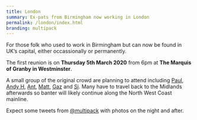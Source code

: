```yaml
---
title: London
summary: Ex-pats from Birmingham now working in London
permalink: /london/index.html
branding: multipack
---
```

For those folk who used to work in Birmingham but can now be found in UK’s capital, either occassionally or permanently. 

The first reunion is on **Thursday 5th March 2020** from 6pm at **The Marquis of Granby in Westminster**. 

A small group of the original crowd are planning to attend including [Paul](https://twitter.com/paulrobertlloyd), [Andy H](https://twitter.com/aajhiggs), [Ant](https://twitter.com/abitgone), [Matt](https://twitter.com/shuckle), [Gaz](https://twitter.com/gaznet) and [Si](https://twitter.com/Si). Many have to travel back to the Midlands afterwards so banter will likely continue along the North West Coast mainline.

Expect some tweets from [@multipack](https://twitter.com/multipack) with photos on the night and after. 